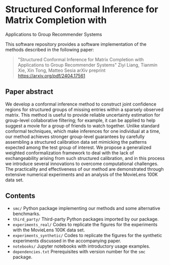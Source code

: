 # Structured Conformal Inference for Matrix Completion with
Applications to Group Recommender Systems

This software repository provides a software implementation of the methods described in the following paper:
>"Structured Conformal Inference for Matrix Completion with Applications to Group Recommender Systems"
>Ziyi Liang, Tianmin Xie, Xin Tong, Matteo Sesia
>arXiv preprint <https://arxiv.org/pdf/2404.17561>


## Paper abstract
We develop a conformal inference method to construct joint confidence regions for structured groups of missing entries within a sparsely observed matrix. This method is useful to
provide reliable uncertainty estimation for group-level collaborative filtering; for example, it
can be applied to help suggest a movie for a group of friends to watch together. Unlike standard conformal techniques, which make inferences for one individual at a time, our method
achieves stronger group-level guarantees by carefully assembling a structured calibration data
set mimicking the patterns expected among the test group of interest. We propose a generalized weighted conformalization framework to deal with the lack of exchangeability arising from
such structured calibration, and in this process we introduce several innovations to overcome
computational challenges. The practicality and effectiveness of our method are demonstrated
through extensive numerical experiments and an analysis of the MovieLens 100K data set.

## Contents
 - `smc/` Python package implementing our methods and some alternative benchmarks.
 - `third_party/` Third-party Python packages imported by our package.
 - `experiments_real/` Codes to replicate the figures for the experiments with the MovieLens 100K data set.
 - `experiments_synthetic/` Codes to replicate the figures for the synthetic experiments discussed in the accompanying paper.
 - `notebooks/` Jupyter notebooks with introductory usage examples.
 - `dependencies.txt` Prerequisites with version number for the `smc` package.
